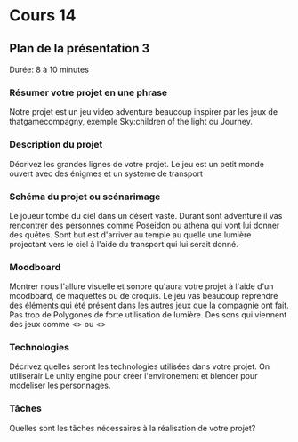 # Cours 14
## Plan de la présentation 3
Durée: 8 à 10 minutes

### Résumer votre projet en une phrase
Notre projet est un jeu video adventure beaucoup inspirer par les jeux de thatgamecompagny, exemple Sky:children of the light ou Journey.  

### Description du projet 
Décrivez les grandes lignes de votre projet. 
Le jeu est un petit monde ouvert avec des énigmes et un systeme de transport

### Schéma du projet ou scénarimage
Le joueur tombe du ciel dans un désert vaste. Durant sont adventure il vas rencontrer des personnes comme Poseidon ou athena qui vont lui donner des quêtes. Sont but est d'arriver au temple au quelle une lumière projectant vers le ciel à l'aide du transport qui lui serait donné.

### Moodboard
Montrer nous l'allure visuelle et sonore qu'aura votre projet à l'aide d'un moodboard, de maquettes ou de croquis. 
Le jeu vas beaucoup reprendre des éléments qui été présent dans les autres jeux que la compagnie ont fait. Pas trop de Polygones de forte utilisation de lumière. Des sons qui viennent des jeux comme <<Ori and the blind forest>> ou <<Hollow Knight>>

### Technologies
Décrivez quelles seront les technologies utilisées dans votre projet. 
On utiliserair Le unity engine pour créer l'environement et blender pour modeliser les personnages.

### Tâches
Quelles sont les tâches nécessaires à la réalisation de votre projet? 
